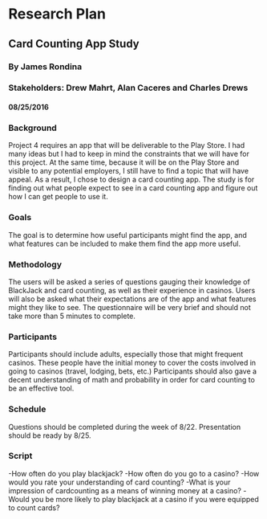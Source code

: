 # Research Plan #

## Card Counting App Study ##

### By James Rondina ###
### Stakeholders: Drew Mahrt, Alan Caceres and Charles Drews ###

#### 08/25/2016 ####

### Background ###
Project 4 requires an app that will be deliverable to the Play Store. I had many ideas but I had to keep in mind the constraints
that we will have for this project. At the same time, because it will be on the Play Store and visible to any potential employers, I
still have to find a topic that will have appeal. As a result, I chose to design a card counting app. The study is for finding out what
people expect to see in a card counting app and figure out how I can get people to use it.

### Goals ###
The goal is to determine how useful participants might find the app, and what features can be included to make them find the app
more useful.

### Methodology ###
The users will be asked a series of questions gauging their knowledge of BlackJack and card counting, as well as their experience in
casinos. Users will also be asked what their expectations are of the app and what features might they like to see. The questionnaire will be
very brief and should not take more than 5 minutes to complete.

### Participants ###
Participants should include adults, especially those that might frequent casinos. These people have the initial money to cover the costs involved
in going to casinos (travel, lodging, bets, etc.) Participants should also gave a decent understanding of math and probability in order for
card counting to be an effective tool.

### Schedule ###
Questions should be completed during the week of 8/22. Presentation should be ready by 8/25.

### Script ###

-How often do you play blackjack?
-How often do you go to a casino?
-How would you rate your understanding of card counting?
-What is your impression of cardcounting as a means of winning money at a casino?
-Would you be more likely to play blackjack at a casino if you were equipped to count cards?

